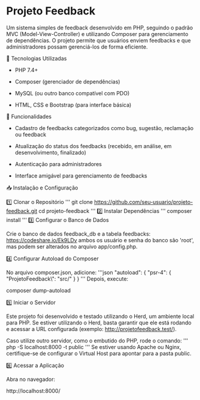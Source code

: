 # Projeto Feedback

Um sistema simples de feedback desenvolvido em PHP, seguindo o padrão MVC (Model-View-Controller) e utilizando Composer para gerenciamento de dependências. O projeto permite que usuários enviem feedbacks e que administradores possam gerenciá-los de forma eficiente.

🚀 Tecnologias Utilizadas

- PHP 7.4+

- Composer (gerenciador de dependências)

- MySQL (ou outro banco compatível com PDO)

- HTML, CSS e Bootstrap (para interface básica)

📌 Funcionalidades

- Cadastro de feedbacks categorizados como bug, sugestão, reclamação ou feedback

- Atualização do status dos feedbacks (recebido, em análise, em desenvolvimento, finalizado)

- Autenticação para administradores

- Interface amigável para gerenciamento de feedbacks

📥 Instalação e Configuração

1️⃣ Clonar o Repositório
'''
git clone https://github.com/seu-usuario/projeto-feedback.git
cd projeto-feedback
'''
2️⃣ Instalar Dependências
'''
composer install
'''
3️⃣ Configurar o Banco de Dados

Crie o banco de dados feedback_db e a tabela feedbacks:
https://codeshare.io/Ek9LDv
ambos os usuário e senha do banco são 'root', mas podem ser alterados no arquivo app/config.php.

4️⃣ Configurar Autoload do Composer

No arquivo composer.json, adicione:
'''json
"autoload": {
    "psr-4": {
        "ProjetoFeedback\\": "src/"
    }
}
'''
Depois, execute:

composer dump-autoload

5️⃣ Iniciar o Servidor

Este projeto foi desenvolvido e testado utilizando o Herd, um ambiente local para PHP. Se estiver utilizando o Herd, basta garantir que ele está rodando e acessar a URL configurada (exemplo: http://projetofeedback.test/).

Caso utilize outro servidor, como o embutido do PHP, rode o comando:
'''
php -S localhost:8000 -t public
'''
Se estiver usando Apache ou Nginx, certifique-se de configurar o Virtual Host para apontar para a pasta public.

6️⃣ Acessar a Aplicação

Abra no navegador:

http://localhost:8000/
